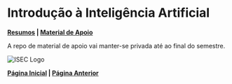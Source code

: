 # Introdução à Inteligência Artificial

**[Resumos](Summary.md) | [Material de Apoio](https://github.com/TheForgottened/introducao_inteligencia_artificial)**

A repo de material de apoio vai manter-se privada até ao final do semestre.

![ISEC Logo](https://moodle.isec.pt/moodle/pluginfile.php/1/theme_adaptable/logo/1581343866/logo.png)

**[Página Inicial](../../../index.md) | [Página Anterior](../1stSemester.md)**